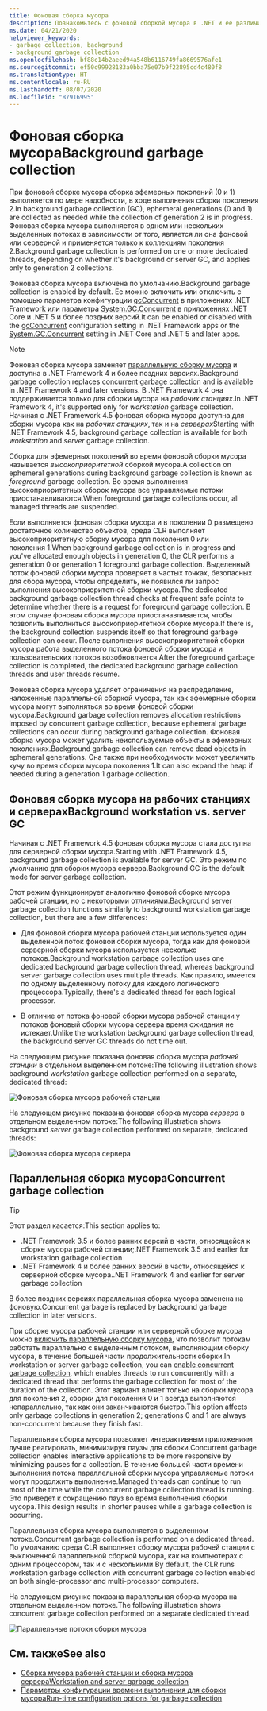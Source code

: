 ```yaml
---
title: Фоновая сборка мусора
description: Познакомьтесь с фоновой сборкой мусора в .NET и ее различиях в сборке мусора на рабочих станциях и серверах.
ms.date: 04/21/2020
helpviewer_keywords:
- garbage collection, background
- background garbage collection
ms.openlocfilehash: bf88c14b2aeed94a548b6116749fa8669576afe1
ms.sourcegitcommit: ef50c99928183a0bba75e07b9f22895cd4c480f8
ms.translationtype: HT
ms.contentlocale: ru-RU
ms.lasthandoff: 08/07/2020
ms.locfileid: "87916995"
---
```

# <a name="background-garbage-collection"></a><span data-ttu-id="b5218-103">Фоновая сборка мусора</span><span class="sxs-lookup"><span data-stu-id="b5218-103">Background garbage collection</span></span>

<span data-ttu-id="b5218-104">При фоновой сборке мусора сборка эфемерных поколений (0 и 1) выполняется по мере надобности, в ходе выполнения сборки поколения 2.</span><span class="sxs-lookup"><span data-stu-id="b5218-104">In background garbage collection (GC), ephemeral generations (0 and 1) are collected as needed while the collection of generation 2 is in progress.</span></span> <span data-ttu-id="b5218-105">Фоновая сборка мусора выполняется в одном или нескольких выделенных потоках в зависимости от того, является ли она фоновой или серверной и применяется только к коллекциям поколения 2.</span><span class="sxs-lookup"><span data-stu-id="b5218-105">Background garbage collection is performed on one or more dedicated threads, depending on whether it's background or server GC, and applies only to generation 2 collections.</span></span>

<span data-ttu-id="b5218-106">Фоновая сборка мусора включена по умолчанию.</span><span class="sxs-lookup"><span data-stu-id="b5218-106">Background garbage collection is enabled by default.</span></span> <span data-ttu-id="b5218-107">Ее можно включить или отключить с помощью параметра конфигурации [gcConcurrent](../../framework/configure-apps/file-schema/runtime/gcconcurrent-element.md) в приложениях .NET Framework или параметра [System.GC.Concurrent](../../core/run-time-config/garbage-collector.md#background-gc) в приложениях .NET Core и .NET 5 и более поздних версий.</span><span class="sxs-lookup"><span data-stu-id="b5218-107">It can be enabled or disabled with the [gcConcurrent](../../framework/configure-apps/file-schema/runtime/gcconcurrent-element.md) configuration setting in .NET Framework apps or the [System.GC.Concurrent](../../core/run-time-config/garbage-collector.md#background-gc) setting in .NET Core and .NET 5 and later apps.</span></span>

> [!NOTE]
> <span data-ttu-id="b5218-108">Фоновая сборка мусора заменяет [параллельную сборку мусора](#concurrent-garbage-collection) и доступна в .NET Framework 4 и более поздних версиях.</span><span class="sxs-lookup"><span data-stu-id="b5218-108">Background garbage collection replaces [concurrent garbage collection](#concurrent-garbage-collection) and is available in .NET Framework 4 and later versions.</span></span> <span data-ttu-id="b5218-109">В .NET Framework 4 она поддерживается только для сборки мусора на *рабочих станциях*.</span><span class="sxs-lookup"><span data-stu-id="b5218-109">In .NET Framework 4, it's supported only for *workstation* garbage collection.</span></span> <span data-ttu-id="b5218-110">Начиная с .NET Framework 4.5 фоновая сборка мусора доступна для сборки мусора как на *рабочих станциях*, так и на *серверах*</span><span class="sxs-lookup"><span data-stu-id="b5218-110">Starting with .NET Framework 4.5, background garbage collection is available for both *workstation* and *server* garbage collection.</span></span>

<span data-ttu-id="b5218-111">Сборка для эфемерных поколений во время фоновой сборки мусора называется *высокоприоритетной* сборкой мусора.</span><span class="sxs-lookup"><span data-stu-id="b5218-111">A collection on ephemeral generations during background garbage collection is known as *foreground* garbage collection.</span></span> <span data-ttu-id="b5218-112">Во время выполнения высокоприоритетных сборок мусора все управляемые потоки приостанавливаются.</span><span class="sxs-lookup"><span data-stu-id="b5218-112">When foreground garbage collections occur, all managed threads are suspended.</span></span>

<span data-ttu-id="b5218-113">Если выполняется фоновая сборка мусора и в поколении 0 размещено достаточное количество объектов, среда CLR выполняет высокоприоритетную сборку мусора для поколения 0 или поколения 1.</span><span class="sxs-lookup"><span data-stu-id="b5218-113">When background garbage collection is in progress and you've allocated enough objects in generation 0, the CLR performs a generation 0 or generation 1 foreground garbage collection.</span></span> <span data-ttu-id="b5218-114">Выделенный поток фоновой сборки мусора проверяет в частых точках, безопасных для сбора мусора, чтобы определить, не появился ли запрос выполнения высокоприоритетной сборки мусора.</span><span class="sxs-lookup"><span data-stu-id="b5218-114">The dedicated background garbage collection thread checks at frequent safe points to determine whether there is a request for foreground garbage collection.</span></span> <span data-ttu-id="b5218-115">В этом случае фоновая сборка мусора приостанавливается, чтобы позволить выполниться высокоприоритетной сборке мусора.</span><span class="sxs-lookup"><span data-stu-id="b5218-115">If there is, the background collection suspends itself so that foreground garbage collection can occur.</span></span> <span data-ttu-id="b5218-116">После выполнения высокоприоритетной сборки мусора работа выделенного потока фоновой сборки мусора и пользовательских потоков возобновляется.</span><span class="sxs-lookup"><span data-stu-id="b5218-116">After the foreground garbage collection is completed, the dedicated background garbage collection threads and user threads resume.</span></span>

<span data-ttu-id="b5218-117">Фоновая сборка мусора удаляет ограничения на распределение, наложенные параллельной сборкой мусора, так как эфемерные сборки мусора могут выполняться во время фоновой сборки мусора.</span><span class="sxs-lookup"><span data-stu-id="b5218-117">Background garbage collection removes allocation restrictions imposed by concurrent garbage collection, because ephemeral garbage collections can occur during background garbage collection.</span></span> <span data-ttu-id="b5218-118">Фоновая сборка мусора может удалить неиспользуемые объекты в эфемерных поколениях.</span><span class="sxs-lookup"><span data-stu-id="b5218-118">Background garbage collection can remove dead objects in ephemeral generations.</span></span> <span data-ttu-id="b5218-119">Она также при необходимости может увеличить кучу во время сборки мусора поколения 1.</span><span class="sxs-lookup"><span data-stu-id="b5218-119">It can also expand the heap if needed during a generation 1 garbage collection.</span></span>

## <a name="background-workstation-vs-server-gc"></a><span data-ttu-id="b5218-120">Фоновая сборка мусора на рабочих станциях и серверах</span><span class="sxs-lookup"><span data-stu-id="b5218-120">Background workstation vs. server GC</span></span>

<span data-ttu-id="b5218-121">Начиная с .NET Framework 4.5 фоновая сборка мусора стала доступна для серверной сборки мусора.</span><span class="sxs-lookup"><span data-stu-id="b5218-121">Starting with .NET Framework 4.5, background garbage collection is available for server GC.</span></span> <span data-ttu-id="b5218-122">Это режим по умолчанию для сборки мусора сервера.</span><span class="sxs-lookup"><span data-stu-id="b5218-122">Background GC is the default mode for server garbage collection.</span></span>

<span data-ttu-id="b5218-123">Этот режим функционирует аналогично фоновой сборке мусора рабочей станции, но с некоторыми отличиями.</span><span class="sxs-lookup"><span data-stu-id="b5218-123">Background server garbage collection functions similarly to background workstation garbage collection, but there are a few differences:</span></span>

- <span data-ttu-id="b5218-124">Для фоновой сборки мусора рабочей станции используется один выделенной поток фоновой сборки мусора, тогда как для фоновой серверной сборки мусора используется несколько потоков.</span><span class="sxs-lookup"><span data-stu-id="b5218-124">Background workstation garbage collection uses one dedicated background garbage collection thread, whereas background server garbage collection uses multiple threads.</span></span> <span data-ttu-id="b5218-125">Как правило, имеется по одному выделенному потоку для каждого логического процессора.</span><span class="sxs-lookup"><span data-stu-id="b5218-125">Typically, there's a dedicated thread for each logical processor.</span></span>

- <span data-ttu-id="b5218-126">В отличие от потока фоновой сборки мусора рабочей станции у потоков фоновый сборки мусора сервера время ожидания не истекает.</span><span class="sxs-lookup"><span data-stu-id="b5218-126">Unlike the workstation background garbage collection thread, the background server GC threads do not time out.</span></span>

<span data-ttu-id="b5218-127">На следующем рисунке показана фоновая сборка мусора *рабочей станции* в отдельном выделенном потоке:</span><span class="sxs-lookup"><span data-stu-id="b5218-127">The following illustration shows background *workstation* garbage collection performed on a separate, dedicated thread:</span></span>

![Фоновая сборка мусора рабочей станции](media/fundamentals/background-workstation-garbage-collection.png)

<span data-ttu-id="b5218-129">На следующем рисунке показана фоновая сборка мусора *сервера* в отдельном выделенном потоке:</span><span class="sxs-lookup"><span data-stu-id="b5218-129">The following illustration shows background *server* garbage collection performed on separate, dedicated threads:</span></span>

![Фоновая сборка мусора сервера](media/fundamentals/background-server-garbage-collection.png)

## <a name="concurrent-garbage-collection"></a><span data-ttu-id="b5218-131">Параллельная сборка мусора</span><span class="sxs-lookup"><span data-stu-id="b5218-131">Concurrent garbage collection</span></span>

> [!TIP]
> <span data-ttu-id="b5218-132">Этот раздел касается:</span><span class="sxs-lookup"><span data-stu-id="b5218-132">This section applies to:</span></span>
>
> - <span data-ttu-id="b5218-133">.NET Framework 3.5 и более ранних версий в части, относящейся к сборке мусора рабочей станции;</span><span class="sxs-lookup"><span data-stu-id="b5218-133">.NET Framework 3.5 and earlier for workstation garbage collection</span></span>
> - <span data-ttu-id="b5218-134">.NET Framework 4 и более ранних версий в части, относящейся к серверной сборке мусора.</span><span class="sxs-lookup"><span data-stu-id="b5218-134">.NET Framework 4 and earlier for server garbage collection</span></span>
>
> <span data-ttu-id="b5218-135">В более поздних версиях параллельная сборка мусора заменена на фоновую.</span><span class="sxs-lookup"><span data-stu-id="b5218-135">Concurrent garbage is replaced by background garbage collection in later versions.</span></span>

<span data-ttu-id="b5218-136">При сборке мусора рабочей станции или серверной сборке мусора можно [включить параллельную сборку мусора](../../framework/configure-apps/file-schema/runtime/gcconcurrent-element.md), что позволит потокам работать параллельно с выделенным потоком, выполняющим сборку мусора, в течение большей части продолжительности сборки.</span><span class="sxs-lookup"><span data-stu-id="b5218-136">In workstation or server garbage collection, you can [enable concurrent garbage collection](../../framework/configure-apps/file-schema/runtime/gcconcurrent-element.md), which enables threads to run concurrently with a dedicated thread that performs the garbage collection for most of the duration of the collection.</span></span> <span data-ttu-id="b5218-137">Этот вариант влияет только на сборки мусора для поколения 2, сборки для поколений 0 и 1 всегда выполняются непараллельно, так как они заканчиваются быстро.</span><span class="sxs-lookup"><span data-stu-id="b5218-137">This option affects only garbage collections in generation 2; generations 0 and 1 are always non-concurrent because they finish fast.</span></span>

<span data-ttu-id="b5218-138">Параллельная сборка мусора позволяет интерактивным приложениям лучше реагировать, минимизируя паузы для сборки.</span><span class="sxs-lookup"><span data-stu-id="b5218-138">Concurrent garbage collection enables interactive applications to be more responsive by minimizing pauses for a collection.</span></span> <span data-ttu-id="b5218-139">В течение большей части времени выполнения потока параллельной сборки мусора управляемые потоки могут продолжить выполнение.</span><span class="sxs-lookup"><span data-stu-id="b5218-139">Managed threads can continue to run most of the time while the concurrent garbage collection thread is running.</span></span> <span data-ttu-id="b5218-140">Это приведет к сокращению пауз во время выполнения сборки мусора.</span><span class="sxs-lookup"><span data-stu-id="b5218-140">This design results in shorter pauses while a garbage collection is occurring.</span></span>

<span data-ttu-id="b5218-141">Параллельная сборка мусора выполняется в выделенном потоке.</span><span class="sxs-lookup"><span data-stu-id="b5218-141">Concurrent garbage collection is performed on a dedicated thread.</span></span> <span data-ttu-id="b5218-142">По умолчанию среда CLR выполняет сборку мусора рабочей станции с выключенной параллельной сборкой мусора, как на компьютерах с одним процессором, так и с несколькими.</span><span class="sxs-lookup"><span data-stu-id="b5218-142">By default, the CLR runs workstation garbage collection with concurrent garbage collection enabled on both single-processor and multi-processor computers.</span></span>

<span data-ttu-id="b5218-143">На следующем рисунке показана параллельная сборка мусора на отдельном выделенном потоке.</span><span class="sxs-lookup"><span data-stu-id="b5218-143">The following illustration shows concurrent garbage collection performed on a separate dedicated thread.</span></span>

![Параллельные потоки сборки мусора](media/gc-concurrent.png)

## <a name="see-also"></a><span data-ttu-id="b5218-145">См. также</span><span class="sxs-lookup"><span data-stu-id="b5218-145">See also</span></span>

- [<span data-ttu-id="b5218-146">Сборка мусора рабочей станции и сборка мусора сервера</span><span class="sxs-lookup"><span data-stu-id="b5218-146">Workstation and server garbage collection</span></span>](workstation-server-gc.md)
- [<span data-ttu-id="b5218-147">Параметры конфигурации времени выполнения для сборки мусора</span><span class="sxs-lookup"><span data-stu-id="b5218-147">Run-time configuration options for garbage collection</span></span>](../../core/run-time-config/garbage-collector.md)
